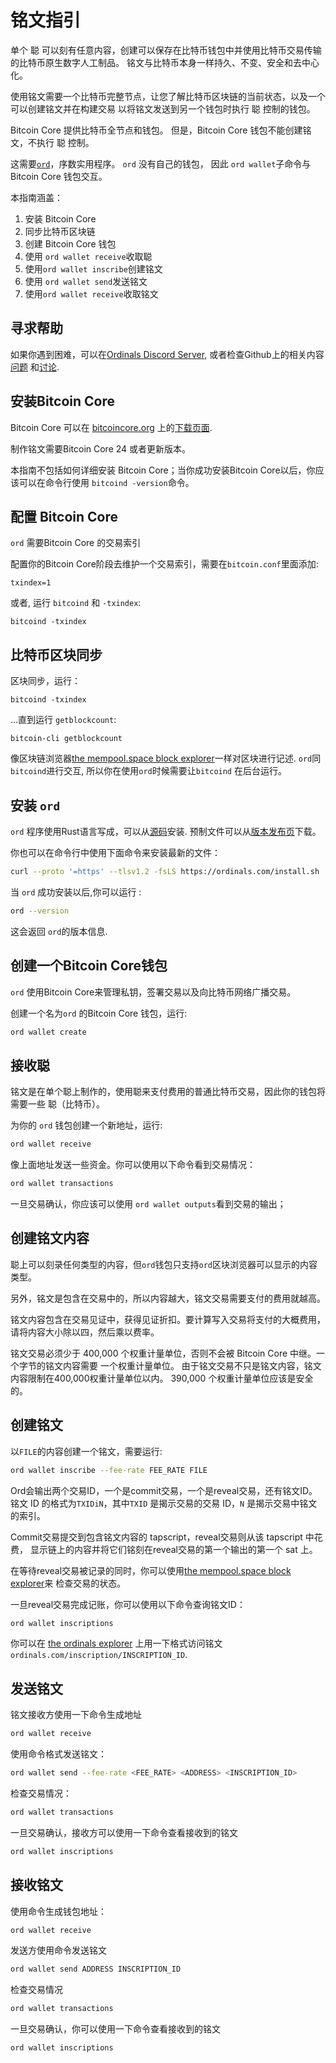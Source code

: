 铭文指引
=========================

单个 聪 可以刻有任意内容，创建可以保存在比特币钱包中并使用比特币交易传输的比特币原生数字人工制品。
铭文与比特币本身一样持久、不变、安全和去中心化。

使用铭文需要一个比特币完整节点，让您了解比特币区块链的当前状态，以及一个可以创建铭文并在构建交易
以将铭文发送到另一个钱包时执行 聪 控制的钱包。

Bitcoin Core 提供比特币全节点和钱包。 但是，Bitcoin Core 钱包不能创建铭文，不执行 聪 控制。

这需要[`ord`](https://github.com/ordinals/ord)，序数实用程序。 `ord` 没有自己的钱包，
因此  `ord wallet`子命令与 Bitcoin Core 钱包交互。

本指南涵盖：

1. 安装 Bitcoin Core
2. 同步比特币区块链
3. 创建 Bitcoin Core 钱包
4. 使用 `ord wallet receive`收取聪
5. 使用`ord wallet inscribe`创建铭文
6. 使用 `ord wallet send`发送铭文
7. 使用`ord wallet receive`收取铭文

寻求帮助
------------

如果你遇到困难，可以在[Ordinals Discord Server](https://discord.com/invite/87cjuz4FYg), 或者检查Github上的相关内容[问题](https://github.com/ordinals/ord/issues) 和[讨论](https://github.com/ordinals/ord/discussions).

安装Bitcoin Core
-----------------------

Bitcoin Core 可以在 [bitcoincore.org](https://bitcoincore.org/) 上的[下载页面](https://bitcoincore.org/en/download/).

制作铭文需要Bitcoin Core 24 或者更新版本。

本指南不包括如何详细安装 Bitcoin Core；当你成功安装Bitcoin Core以后，你应该可以在命令行使用 `bitcoind -version`命令。

配置 Bitcoin Core
------------------------

`ord` 需要Bitcoin Core 的交易索引

配置你的Bitcoin Core阶段去维护一个交易索引，需要在`bitcoin.conf`里面添加:

```text
txindex=1
```

或者, 运行 `bitcoind` 和 `-txindex`:

```text
bitcoind -txindex
```

比特币区块同步
------------------------------

区块同步，运行：

```text
bitcoind -txindex
```

…直到运行 `getblockcount`:

```text
bitcoin-cli getblockcount
```

像区块链浏览器[the mempool.space block explorer](https://mempool.space/)一样对区块进行记述. `ord`同`bitcoind`进行交互, 所以你在使用`ord`时候需要让`bitcoind` 在后台运行。

安装 `ord`
----------------

`ord` 程序使用Rust语言写成，可以从[源码](https://github.com/ordinals/ord)安装. 预制文件可以从[版本发布页](https://github.com/ordinals/ord/releases)下载。

你也可以在命令行中使用下面命令来安装最新的文件：

```sh
curl --proto '=https' --tlsv1.2 -fsLS https://ordinals.com/install.sh | bash -s
```

当 `ord` 成功安装以后,你可以运行 :

```sh
ord --version
```

这会返回 `ord`的版本信息.

创建一个Bitcoin Core钱包
------------------------------

`ord` 使用Bitcoin Core来管理私钥，签署交易以及向比特币网络广播交易。

创建一个名为`ord` 的Bitcoin Core 钱包，运行:

```sh
ord wallet create
```

接收聪
--------------

铭文是在单个聪上制作的，使用聪来支付费用的普通比特币交易，因此你的钱包将需要一些 聪（比特币）。

为你的 `ord` 钱包创建一个新地址，运行:

```sh
ord wallet receive
```

像上面地址发送一些资金。你可以使用以下命令看到交易情况：

```sh
ord wallet transactions
```

一旦交易确认，你应该可以使用 `ord wallet outputs`看到交易的输出；

创建铭文内容
----------------------------

聪上可以刻录任何类型的内容，但`ord`钱包只支持`ord`区块浏览器可以显示的内容类型。

另外，铭文是包含在交易中的，所以内容越大，铭文交易需要支付的费用就越高。

铭文内容包含在交易见证中，获得见证折扣。要计算写入交易将支付的大概费用，请将内容大小除以四，然后乘以费率。

铭文交易必须少于 400,000 个权重计量单位，否则不会被 Bitcoin Core 中继。一个字节的铭文内容需要
一个权重计量单位。 由于铭文交易不只是铭文内容，铭文内容限制在400,000权重计量单位以内。
390,000 个权重计量单位应该是安全的。

创建铭文
---------------------

以`FILE`的内容创建一个铭文，需要运行:

```sh
ord wallet inscribe --fee-rate FEE_RATE FILE
```

Ord会输出两个交易ID，一个是commit交易，一个是reveal交易，还有铭文ID。
铭文 ID 的格式为`TXIDiN`，其中`TXID` 是揭示交易的交易 ID，`N` 是揭示交易中铭文的索引。

Commit交易提交到包含铭文内容的 tapscript，reveal交易则从该 tapscript 中花费，
显示链上的内容并将它们铭刻在reveal交易的第一个输出的第一个 sat 上。

在等待reveal交易被记录的同时，你可以使用[the mempool.space block explorer](https://mempool.space/)来
检查交易的状态。

一旦reveal交易完成记账，你可以使用以下命令查询铭文ID：

```sh
ord wallet inscriptions
```

你可以在 [the ordinals explorer](https://ordinals.com/) 上用一下格式访问铭文
`ordinals.com/inscription/INSCRIPTION_ID`.

发送铭文
--------------------

铭文接收方使用一下命令生成地址

```sh
ord wallet receive
```

使用命令格式发送铭文：

```sh
ord wallet send --fee-rate <FEE_RATE> <ADDRESS> <INSCRIPTION_ID>
```

检查交易情况：

```sh
ord wallet transactions
```

一旦交易确认，接收方可以使用一下命令查看接收到的铭文

```sh
ord wallet inscriptions
```

接收铭文
----------------------

使用命令生成钱包地址：

```sh
ord wallet receive
```

发送方使用命令发送铭文

```sh
ord wallet send ADDRESS INSCRIPTION_ID
```

检查交易情况

```sh
ord wallet transactions
```

一旦交易确认，你可以使用一下命令查看接收到的铭文

```sh
ord wallet inscriptions
```
